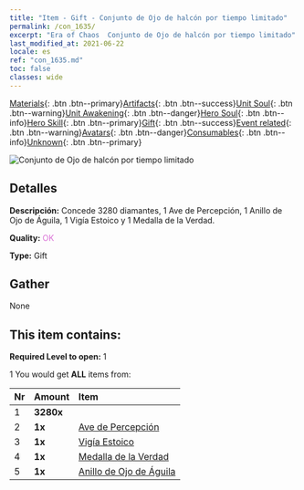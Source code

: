 ```yaml
---
title: "Item - Gift - Conjunto de Ojo de halcón por tiempo limitado"
permalink: /con_1635/
excerpt: "Era of Chaos  Conjunto de Ojo de halcón por tiempo limitado"
last_modified_at: 2021-06-22
locale: es
ref: "con_1635.md"
toc: false
classes: wide
---
```

 [Materials](/ItemsES/){: .btn .btn--primary}[Artifacts](/ItemsES/Artifacts/){: .btn .btn--success}[Unit Soul](/ItemsES/UnitSoul/){: .btn .btn--warning}[Unit Awakening](/ItemsES/UnitAwakening/){: .btn .btn--danger}[Hero Soul](/ItemsES/HeroSoul/){: .btn .btn--info}[Hero Skill](/ItemsES/HeroSkill/){: .btn .btn--primary}[Gift](/ItemsES/Gift/){: .btn .btn--success}[Event related](/ItemsES/Events/){: .btn .btn--warning}[Avatars](/ItemsES/Avatars/){: .btn .btn--danger}[Consumables](/ItemsES/Consumables/){: .btn .btn--info}[Unknown](/ItemsES/Unknown/){: .btn .btn--primary}

 ![Conjunto de Ojo de halcón por tiempo limitado](/images/t/i_907251.png)

## Detalles
 **Descripción:** Concede 3280 diamantes, 1 Ave de Percepción, 1 Anillo de Ojo de Águila, 1 Vigía Estoico y 1 Medalla de la Verdad.

 **Quality:** <span style="color: #DA70D6">OK</span>

 **Type:** Gift

## Gather

  None

## This item contains:

 **Required Level to open:** 1

 1 You would get **ALL** items  from:

  | Nr | Amount |     Item    |
  |:---|:-------|:------------|
  | 1 |  **3280x** | <i class="fas fa-gem"/> |  | 
  | 2 |  **1x** | [Ave de Percepción](/ItemsES/art_132/) |  | 
  | 3 |  **1x** | [Vigía Estoico](/ItemsES/art_133/) |  | 
  | 4 |  **1x** | [Medalla de la Verdad](/ItemsES/art_134/) |  | 
  | 5 |  **1x** | [Anillo de Ojo de Águila](/ItemsES/art_135/) |  | 
